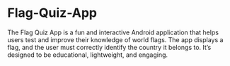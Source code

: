 # Flag-Quiz-App
The Flag Quiz App is a fun and interactive Android application that helps users test and improve their knowledge of world flags. The app displays a flag, and the user must correctly identify the country it belongs to. It’s designed to be educational, lightweight, and engaging.
